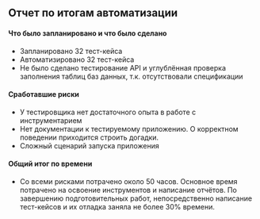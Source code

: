 ## Отчет по итогам автоматизации

#### Что было запланировано и что было сделано
* Запланировано 32 тест-кейса
* Автоматизировано 32 тест-кейса
* Не было сделано тестирование API и углублённая проверка заполнения таблиц баз данных, т.к. отсутствовали спецификации

#### Сработавшие риски
* У тестировщика нет достаточного опыта в работе с инструментарием 
* Нет документации к тестируемому приложению. О корректном поведении приходится строить догадки.
* Сложный сценарий запуска приложения

#### Общий итог по времени
* Со всеми рисками потрачено около 50 часов. Основное время потрачено на освоение инструментов и написание отчётов.
По завершению подготовительных работ, непосредственно написание тест-кейсов и их отладка заняла не более 30% времени. 
